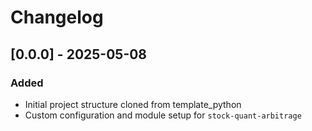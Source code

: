 # Changelog

## [0.0.0] - 2025-05-08

### Added

- Initial project structure cloned from template_python
- Custom configuration and module setup for `stock-quant-arbitrage`
